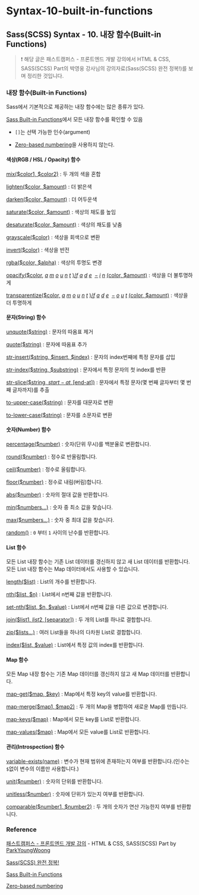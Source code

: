 # Syntax-10-built-in-functions

## Sass(SCSS) Syntax - 10. 내장 함수(Built-in Functions)

> ❗️ 해당 글은 패스트캠퍼스 - 프론트엔드 개발 강의에서 HTML & CSS, SASS(SCSS) Part의 박영웅 강사님의 강의자료(Sass(SCSS) 완전 정복!)를 보며 정리한 것입니다.

### 내장 함수(Built-in Functions)

Sass에서 기본적으로 제공하는 내장 함수에는 많은 종류가 있다.

[Sass Built-in Functions](http://sass-lang.com/documentation/Sass/Script/Functions.html)에서 모든 내장 함수를 확인할 수 있음

- `[]`는 선택 가능한 인수(argument)

- [Zero-based numbering](https://en.wikipedia.org/wiki/Zero-based_numbering)을 사용하지 않는다.

#### 색상(RGB / HSL / Opacity) 함수

[mix($color1, $color2)](http://sass-lang.com/documentation/Sass/Script/Functions.html#mix-instance_method) : 두 개의 색을 혼합

[lighten($color, $amount)](http://sass-lang.com/documentation/Sass/Script/Functions.html#lighten-instance_method) : 더 밝은색

[darken($color, $amount)](http://sass-lang.com/documentation/Sass/Script/Functions.html#darken-instance_method) : 더 어두운색

[saturate($color, $amount)](http://sass-lang.com/documentation/Sass/Script/Functions.html#saturate-instance_method) : 색상의 채도를 높임

[desaturate($color, $amount)](http://sass-lang.com/documentation/Sass/Script/Functions.html#desaturate-instance_method) : 색상의 채도를 낮춤

[grayscale($color)](http://sass-lang.com/documentation/Sass/Script/Functions.html#grayscale-instance_method) : 색상을 회색으로 변환

[invert($color)](http://sass-lang.com/documentation/Sass/Script/Functions.html#invert-instance_method) : 색상을 반전

[rgba($color, $alpha)](http://sass-lang.com/documentation/Sass/Script/Functions.html#rgba-instance_method) : 색상의 투명도 변경

[opacify($color,](http://sass-lang.com/documentation/Sass/Script/Functions.html#opacify-instance_method) *[a](http://sass-lang.com/documentation/Sass/Script/Functions.html#opacify-instance_method)* *[m](http://sass-lang.com/documentation/Sass/Script/Functions.html#opacify-instance_method)* *[o](http://sass-lang.com/documentation/Sass/Script/Functions.html#opacify-instance_method)* *[u](http://sass-lang.com/documentation/Sass/Script/Functions.html#opacify-instance_method)* *[n](http://sass-lang.com/documentation/Sass/Script/Functions.html#opacify-instance_method)* *[t](http://sass-lang.com/documentation/Sass/Script/Functions.html#opacify-instance_method)* [)/](http://sass-lang.com/documentation/Sass/Script/Functions.html#opacify-instance_method)*[f](http://sass-lang.com/documentation/Sass/Script/Functions.html#opacify-instance_method)* *[a](http://sass-lang.com/documentation/Sass/Script/Functions.html#opacify-instance_method)* *[d](http://sass-lang.com/documentation/Sass/Script/Functions.html#opacify-instance_method)* *[e](http://sass-lang.com/documentation/Sass/Script/Functions.html#opacify-instance_method)*  [−](http://sass-lang.com/documentation/Sass/Script/Functions.html#opacify-instance_method) *[i](http://sass-lang.com/documentation/Sass/Script/Functions.html#opacify-instance_method)* *[n](http://sass-lang.com/documentation/Sass/Script/Functions.html#opacify-instance_method)* [(color, $amount)](http://sass-lang.com/documentation/Sass/Script/Functions.html#opacify-instance_method) : 색상을 더 불투명하게

[transparentize($color,](http://sass-lang.com/documentation/Sass/Script/Functions.html#transparentize-instance_method) *[a](http://sass-lang.com/documentation/Sass/Script/Functions.html#transparentize-instance_method)* *[m](http://sass-lang.com/documentation/Sass/Script/Functions.html#transparentize-instance_method)* *[o](http://sass-lang.com/documentation/Sass/Script/Functions.html#transparentize-instance_method)* *[u](http://sass-lang.com/documentation/Sass/Script/Functions.html#transparentize-instance_method)* *[n](http://sass-lang.com/documentation/Sass/Script/Functions.html#transparentize-instance_method)* *[t](http://sass-lang.com/documentation/Sass/Script/Functions.html#transparentize-instance_method)* [)/](http://sass-lang.com/documentation/Sass/Script/Functions.html#transparentize-instance_method)*[f](http://sass-lang.com/documentation/Sass/Script/Functions.html#transparentize-instance_method)* *[a](http://sass-lang.com/documentation/Sass/Script/Functions.html#transparentize-instance_method)* *[d](http://sass-lang.com/documentation/Sass/Script/Functions.html#transparentize-instance_method)* *[e](http://sass-lang.com/documentation/Sass/Script/Functions.html#transparentize-instance_method)*  [−](http://sass-lang.com/documentation/Sass/Script/Functions.html#transparentize-instance_method) *[o](http://sass-lang.com/documentation/Sass/Script/Functions.html#transparentize-instance_method)* *[u](http://sass-lang.com/documentation/Sass/Script/Functions.html#transparentize-instance_method)* *[t](http://sass-lang.com/documentation/Sass/Script/Functions.html#transparentize-instance_method)* [(color, $amount)](http://sass-lang.com/documentation/Sass/Script/Functions.html#transparentize-instance_method) : 색상을 더 투명하게

#### 문자(String) 함수

[unquote($string)](http://sass-lang.com/documentation/Sass/Script/Functions.html#unquote-instance_method) : 문자의 따옴표 제거

[quote($string)](http://sass-lang.com/documentation/Sass/Script/Functions.html#quote-instance_method) : 문자에 따옴표 추가

[str-insert($string, $insert, $index)](http://sass-lang.com/documentation/Sass/Script/Functions.html#str_insert-instance_method) : 문자의 index번째에 특정 문자를 삽입

[str-index($string, $substring)](http://sass-lang.com/documentation/Sass/Script/Functions.html#str_index-instance_method) : 문자에서 특정 문자의 첫 index를 반환

[str-slice($string, _s_*t*_a_*r*_t_ − _a_*t*, [end-at])](http://sass-lang.com/documentation/Sass/Script/Functions.html#str_slice-instance_method) : 문자에서 특정 문자(몇 번째 글자부터 몇 번째 글자까지)를 추출

[to-upper-case($string)](http://sass-lang.com/documentation/Sass/Script/Functions.html#to_upper_case-instance_method) : 문자를 대문자로 변환

[to-lower-case($string)](http://sass-lang.com/documentation/Sass/Script/Functions.html#to_lower_case-instance_method) : 문자를 소문자로 변환

#### 숫자(Number) 함수

[percentage($number)](http://sass-lang.com/documentation/Sass/Script/Functions.html#percentage-instance_method) : 숫자(단위 무시)를 백분율로 변환합니다.

[round($number)](http://sass-lang.com/documentation/Sass/Script/Functions.html#round-instance_method) : 정수로 반올림합니다.

[ceil($number)](http://sass-lang.com/documentation/Sass/Script/Functions.html#ceil-instance_method) : 정수로 올림합니다.

[floor($number)](http://sass-lang.com/documentation/Sass/Script/Functions.html#floor-instance_method) : 정수로 내림(버림)합니다.

[abs($number)](http://sass-lang.com/documentation/Sass/Script/Functions.html#abs-instance_method) : 숫자의 절대 값을 반환합니다.

[min($numbers…)](http://sass-lang.com/documentation/Sass/Script/Functions.html#min-instance_method) : 숫자 중 최소 값을 찾습니다.

[max($numbers…)](http://sass-lang.com/documentation/Sass/Script/Functions.html#max-instance_method) : 숫자 중 최대 값을 찾습니다.

[random()](http://sass-lang.com/documentation/Sass/Script/Functions.html#random-instance_method) : `0` 부터 `1` 사이의 난수를 반환합니다.

#### List 함수

모든 List 내장 함수는 기존 List 데이터를 갱신하지 않고 새 List 데이터를 반환합니다. 모든 List 내장 함수는 Map 데이터에서도 사용할 수 있습니다.

[length($list)](http://sass-lang.com/documentation/Sass/Script/Functions.html#length-instance_method) : List의 개수를 반환합니다.

[nth($list, $n)](http://sass-lang.com/documentation/Sass/Script/Functions.html#nth-instance_method) : List에서 n번째 값을 반환합니다.

[set-nth($list, $n, $value)](http://sass-lang.com/documentation/Sass/Script/Functions.html#set_nth-instance_method) : List에서 n번째 값을 다른 값으로 변경합니다.

[join($list1, _l_*i*_s_*t*2, [separator])](http://sass-lang.com/documentation/Sass/Script/Functions.html#join-instance_method) : 두 개의 List를 하나로 결합합니다.

[zip($lists…)](http://sass-lang.com/documentation/Sass/Script/Functions.html#zip-instance_method) : 여러 List들을 하나의 다차원 List로 결합합니다.

[index($list, $value)](http://sass-lang.com/documentation/Sass/Script/Functions.html#index-instance_method) : List에서 특정 값의 index를 반환합니다.

#### Map 함수

모든 Map 내장 함수는 기존 Map 데이터를 갱신하지 않고 새 Map 데이터를 반환합니다.

[map-get($map, $key)](http://sass-lang.com/documentation/Sass/Script/Functions.html#map_get-instance_method) : Map에서 특정 key의 value를 반환합니다.

[map-merge($map1, $map2)](http://sass-lang.com/documentation/Sass/Script/Functions.html#map_merge-instance_method) : 두 개의 Map을 병합하여 새로운 Map를 만듭니다.

[map-keys($map)](http://sass-lang.com/documentation/Sass/Script/Functions.html#map_keys-instance_method) : Map에서 모든 key를 List로 반환합니다.

[map-values($map)](http://sass-lang.com/documentation/Sass/Script/Functions.html#map_values-instance_method) : Map에서 모든 value를 List로 반환합니다.

#### 관리(Introspection) 함수

[variable-exists(name)](http://sass-lang.com/documentation/Sass/Script/Functions.html#variable_exists-instance_method) : 변수가 현재 범위에 존재하는지 여부를 반환합니다.(인수는 `$`없이 변수의 이름만 사용합니다.)

[unit($number)](http://sass-lang.com/documentation/Sass/Script/Functions.html#unit-instance_method) : 숫자의 단위를 반환합니다.

[unitless($number)](http://sass-lang.com/documentation/Sass/Script/Functions.html#unitless-instance_method) : 숫자에 단위가 있는지 여부를 반환합니다.

[comparable($number1, $number2)](http://sass-lang.com/documentation/Sass/Script/Functions.html#comparable-instance_method) : 두 개의 숫자가 연산 가능한지 여부를 반환합니다.

### Reference

[패스트캠퍼스 - 프론트엔드 개발 강의](https://www.fastcampus.co.kr/dev_online_react/) - HTML & CSS, SASS(SCSS) Part by [ParkYoungWoong](https://github.com/ParkYoungWoong)

[Sass(SCSS) 완전 정복!](https://heropy.blog/2018/01/31/sass/)

[Sass Built-in Functions](http://sass-lang.com/documentation/Sass/Script/Functions.html)

[Zero-based numbering](https://en.wikipedia.org/wiki/Zero-based_numbering)

